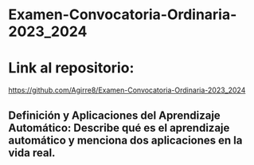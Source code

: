# Examen-Convocatoria-Ordinaria-2023_2024
# Link al repositorio:
https://github.com/Agirre8/Examen-Convocatoria-Ordinaria-2023_2024

## Definición y Aplicaciones del Aprendizaje Automático: Describe qué es el aprendizaje automático y menciona dos aplicaciones en la vida real.


